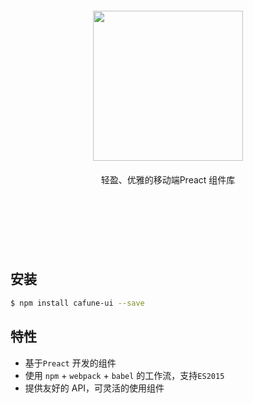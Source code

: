 <div style="padding: 60px 0 90px 0;text-align: center">
  <img src="/cafune/assets/Cafune.png" width="240px">
  <p style="margin-top: 20px;">轻盈、优雅的移动端Preact 组件库</p>
</div>

## 安装
```bash
$ npm install cafune-ui --save
```

## 特性
- 基于`Preact` 开发的组件
- 使用 `npm` + `webpack` + `babel` 的工作流，支持`ES2015`
- 提供友好的 API，可灵活的使用组件